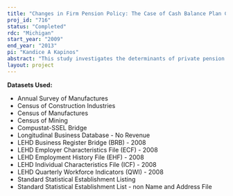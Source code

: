 ```yaml
---
title: "Changes in Firm Pension Policy: The Case of Cash Balance Plan Conversion"
proj_id: "716"
status: "Completed"
rdc: "Michigan"
start_year: "2009"
end_year: "2013"
pi: "Kandice A Kapinos"
abstract: "This study investigates the determinants of private pension plan conversions from traditional defined benefit plans to hybrid cash balance plans during the 1990s. It examines whether there are systematic differences in the types of firms and plans that converted. It also examines the endogenous rela­tionship between the likelihood of conversion (on pension plan type, in general) and employee turnover. The project utilizes data from several sources for this analysis. Information on pension plan characteristics comes from the annual 5500 forms which most private sector firms file each year in accordance with the Internal Revenue Service, Department of Labor, and Pension Benefit Guaranty Corporation (PBGC). From the PBGC also comes information on plan terminations. These data are linked to the Longitudinal Employer-Household Dynamics data, which provide information about establishment-level characteristics of the workforce. Firm level data from Compustat provide several important firm-level characteristics. The research intends to improve the link between the Form 5500 data and the Business Register. It will also compare data from the Longitudinal Business Database and Economic Surveys to Form 5500 data in order to evaluate the strengths and weaknesses of each dataset in studying firm human resource policies. It will also establish evidence on the determinants of employer provided pension plan policy changes and provide estimates of population characteristics relating to changes in employer provided pension plan coverage rates."
layout: project
---
```


**Datasets Used:**

  - Annual Survey of Manufactures 
  - Census of Construction Industries 
  - Census of Manufactures 
  - Census of Mining 
  - Compustat-SSEL Bridge 
  - Longitudinal Business Database - No Revenue 
  - LEHD Business Register Bridge (BRB) - 2008 
  - LEHD Employer Characteristics File (ECF) - 2008 
  - LEHD Employment History File (EHF) - 2008 
  - LEHD Individual Characteristics File (ICF) - 2008 
  - LEHD Quarterly Workforce Indicators (QWI) - 2008 
  - Standard Statistical Establishment Listing 
  - Standard Statistical Establishment List - non Name and Address File 

